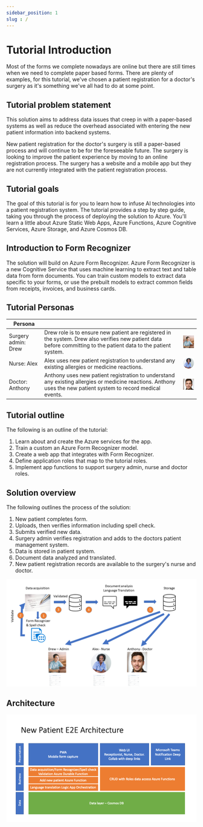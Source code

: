 ```yaml
---
sidebar_position: 1
slug : /
---
```


# Tutorial Introduction

Most of the forms we complete nowadays are online but there are still times when we need to complete paper based forms. There are plenty of examples, for this tutorial, we've chosen a patient registration for a doctor's surgery as it's something we've all had to do at some point.

## Tutorial problem statement

This solution aims to address data issues that creep in with a paper-based systems as well as reduce the overhead associated with entering the new patient information into backend systems.

New patient registration for the doctor's surgery is still a paper-based process and will continue to be for the foreseeable future. The surgery is looking to improve the patient experience by moving to an online registration process. The surgery has a website and a mobile app but they are not currently integrated with the patient registration process.

## Tutorial goals

The goal of this tutorial is for you to learn how to infuse AI technologies into a patient registration system. The tutorial provides a step by step guide, taking you through the process of deploying the solution to Azure. You'll learn a little about Azure Static Web Apps, Azure Functions, Azure Cognitive Services, Azure Storage, and Azure Cosmos DB.

## Introduction to Form Recognizer

The solution will build on Azure Form Recognizer. Azure Form Recognizer is a new Cognitive Service that uses machine learning to extract text and table data from form documents. You can train custom models to extract data specific to your forms, or use the prebuilt models to extract common fields from receipts, invoices, and business cards.

## Tutorial Personas

|  Persona |   | |
|---|---|---|
| Surgery admin: Drew |  Drew role is to ensure new patient are registered in the system. Drew also verifies new patient data before committing to the patient data to the patient system. | ![The image shows the picture of an admin](../static/img/drew.png) |
| Nurse: Alex | Alex uses new patient registration to understand any existing allergies or medicine reactions. | ![The image shows the picture of a nurse](../static/img/alex.png) |
| Doctor: Anthony |  Anthony uses new patient registration to understand any existing allergies or medicine reactions. Anthony uses the new patient system to record medical events. | ![The image shows the photo of a doctor](../static/img/anthony.jpg) |

## Tutorial outline

The following is an outline of the tutorial:

1. Learn about and create the Azure services for the app.
1. Train a custom an Azure Form Recognizer model.
1. Create a web app that integrates with Form Recognizer.
1. Define application roles that map to the tutorial roles.
1. Implement app functions to support surgery admin, nurse and doctor roles.

## Solution overview

The following outlines the process of the solution:

1. New patient completes form.
1. Uploads, then verifies information including spell check.
1. Submits verified new data.
1. Surgery admin verifies registration and adds to the doctors patient management system.
1. Data is stored in patient system.
1. Document data analyzed and translated.
1. New patient registration records are available to the surgery's nurse and doctor.

![The image shows the registration process](../static/img/registration_process.png)

## Architecture

![The image shows the architecture of the solution](../static/img/architecture.png)
